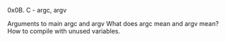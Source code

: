 0x0B. C - argc, argv

Arguments to main
argc and argv
What does argc mean and argv mean?
How to compile with unused variables.
